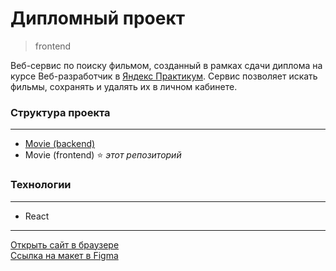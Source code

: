 # **Дипломный проект**
> frontend

Веб-сервис по поиску фильмом, созданный в рамках сдачи диплома на курсе Веб-разработчик в [Яндекс Практикум](https://practicum.yandex.ru "сервис онлайн-образования"). Сервис позволяет искать фильмы, сохранять и удалять их в личном кабинете.

### **Структура проекта**
***
* [Movie (backend)](https://github.com/romankrivopalov/movies-explorer-api)
* Movie (frontend) :star: *этот репозиторий*

### **Технологии**
***
* React

***
[Открыть сайт в браузере](https://krivo.nomoredomains.rocks)\
[Ссылка на макет в Figma](https://www.figma.com/file/Ig7xSmE1dlZDPPLNv1Bqpq/Diploma-(Copy)?type=design&node-id=891%3A3857&t=cFEftSFF5Owm87eP-1)
